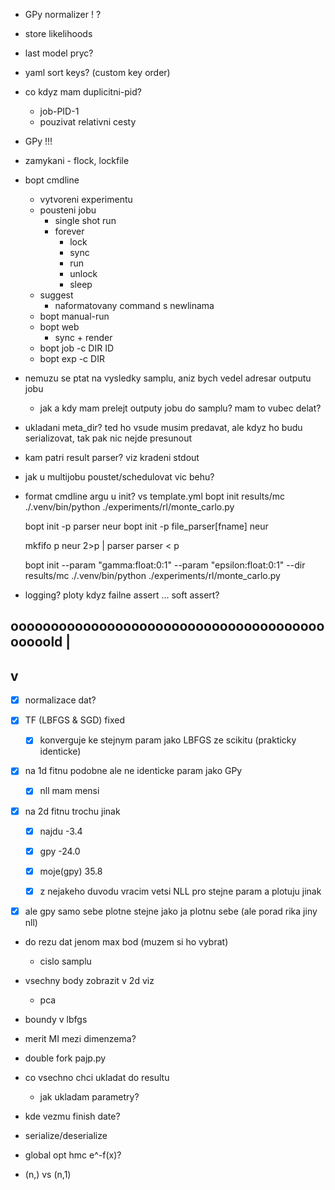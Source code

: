 - GPy normalizer ! ?
- store likelihoods
- last model pryc?
- yaml sort keys? (custom key order)



- co kdyz mam duplicitni-pid?
  - job-PID-1
  - pouzivat relativni cesty


<!-- - GPR failuje assert u solve -->
<!--  -->
<!-- - gpy vs bopt tests :O -->
<!--   - likelihoody vypadaji stejne ... multimodalni? -->
<!--   - mozna TF failuje, protoze to nebezi s restartama? -->
<!--     - kdyz necham jenom porovnani likelihoodu tak to funguje -->

- GPy !!!

- zamykani - flock, lockfile

- bopt cmdline
  - vytvoreni experimentu
  - pousteni jobu
    - single shot run
    - forever
      - lock
      - sync
      - run
      - unlock
      - sleep
  - suggest
    - naformatovany command s newlinama
  - bopt manual-run
  - bopt web
    - sync + render
  - bopt job -c DIR ID
  - bopt exp -c DIR



- nemuzu se ptat na vysledky samplu, aniz bych vedel adresar outputu jobu
  - jak a kdy mam prelejt outputy jobu do samplu? mam to vubec delat?

- ukladani meta_dir? ted ho vsude musim predavat, ale
  kdyz ho budu serializovat, tak pak nic nejde presunout

- kam patri result parser? viz kradeni stdout

- jak u multijobu poustet/schedulovat vic behu?

- format cmdline argu u init? vs template.yml
    bopt init results/mc ./.venv/bin/python ./experiments/rl/monte_carlo.py

    bopt init -p parser neur
    bopt init -p file_parser[fname] neur

    mkfifo p
    neur 2>p | parser
    parser < p


    bopt init --param "gamma:float:0:1" --param "epsilon:float:0:1" --dir results/mc ./.venv/bin/python ./experiments/rl/monte_carlo.py


- logging? ploty kdyz failne assert ... soft assert?






## oooooooooooooooooooooooooooooooooooooooooooold   |
##                                                  v






- [x] normalizace dat?

- [x] TF (LBFGS & SGD) fixed
  - [x] konverguje ke stejnym param jako LBFGS ze scikitu (prakticky identicke)

- [x] na 1d fitnu podobne ale ne identicke param jako GPy
  - [x] nll mam mensi

- [x] na 2d fitnu trochu jinak
  - [x] najdu      -3.4
  - [x] gpy       -24.0
  - [x] moje(gpy)  35.8

  - [x] z nejakeho duvodu vracim vetsi NLL pro stejne param a plotuju jinak

- [x] ale gpy samo sebe plotne stejne jako ja plotnu sebe (ale porad rika jiny nll)





- do rezu dat jenom max bod (muzem si ho vybrat)
  - cislo samplu
- vsechny body zobrazit v 2d viz
  - pca






- boundy v lbfgs
- merit MI mezi dimenzema?



- double fork pajp.py
- co vsechno chci ukladat do resultu
  - jak ukladam parametry?
- kde vezmu finish date?
- serialize/deserialize
- global opt hmc e^-f(x)?
- (n,) vs (n,1)

